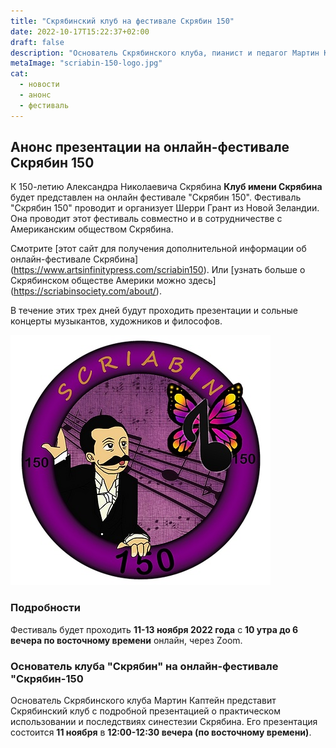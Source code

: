```yaml
---
title: "Скрябинский клуб на фестивале Скрябин 150"
date: 2022-10-17T15:22:37+02:00
draft: false
description: "Основатель Скрябинского клуба, пианист и педагог Мартин Каптейн, приглашен на онлайн-фестиваль Скрябин 150. Этот фестиваль будет проходить с 11 по 13 ноября. В течение этих трех дней состоятся презентации и сольные концерты музыкантов, художников и философов."
metaImage: "scriabin-150-logo.jpg" 
cat:
  - новости
  - анонс
  - фестиваль
---
```


## Анонс презентации на онлайн-фестивале Скрябин 150

К 150-летию Александра Николаевича Скрябина **Клуб имени Скрябина** будет представлен на онлайн фестивале "Скрябин 150".
Фестиваль "Скрябин 150" проводит и организует Шерри Грант из Новой Зеландии.
Она проводит этот фестиваль совместно и в сотрудничестве с Американским обществом Скрябина.

Смотрите [этот сайт для получения дополнительной информации об онлайн-фестивале Скрябина] (https://www.artsinfinitypress.com/scriabin150). 
Или [узнать больше о Скрябинском обществе Америки можно здесь] (https://scriabinsociety.com/about/).

В течение этих трех дней будут проходить презентации и сольные концерты музыкантов, художников и философов.

![Логотип онлайн-фестиваля Скрябин 150](scriabin-150-logo.jpg)

### Подробности

Фестиваль будет проходить **11-13 ноября 2022 года** с **10 утра до 6 вечера по восточному времени** онлайн, через Zoom.

### Основатель клуба "Скрябин" на онлайн-фестивале "Скрябин-150

Основатель Скрябинского клуба Мартин Каптейн представит Скрябинский клуб с подробной презентацией о практическом использовании и последствиях синестезии Скрябина.
Его презентация состоится **11 ноября** в **12:00-12:30 вечера (по восточному времени)**.
